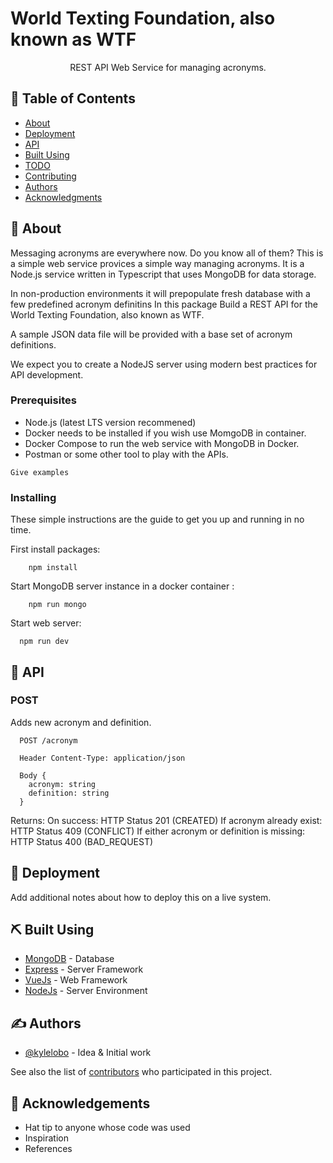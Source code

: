 # World Texting Foundation, also known as WTF


<p align="center">
  REST API Web Service for managing acronyms. 
    <br> 
</p>

## 📝 Table of Contents

- [About](#about)
- [Deployment](#deployment)
- [API](#api)
- [Built Using](#built_using)
- [TODO](../TODO.md)
- [Contributing](../CONTRIBUTING.md)
- [Authors](#authors)
- [Acknowledgments](#acknowledgement)

## 🧐 About <a name = "about"></a>

Messaging acronyms are everywhere now. Do you know all of them?
This is a simple web service provices a simple way managing acronyms.
It is a Node.js service written in Typescript that uses MongoDB for data storage.

In non-production environments it will prepopulate fresh database with a few predefined
acronym definitins In this package 
Build a REST API for the World Texting Foundation, also known as WTF.

A sample JSON data file will be provided with a base set of acronym definitions.

We expect you to create a NodeJS server using modern best practices for API development.

### Prerequisites

  - Node.js (latest LTS version recommened)
  - Docker needs to be installed if you wish use MomgoDB in container.
  - Docker Compose to run the web service with MongoDB in Docker.
  - Postman or some other tool to play with the APIs.

```
Give examples
```

### Installing

These simple instructions are the guide to get you up and running in no time.

First install packages:
```
	npm install
```

Start MongoDB server instance in a docker container :
```
	npm run mongo
```

Start web server:
```
  npm run dev
```

## 🎈 API <a name="api"></a>

### POST 
Adds new acronym and definition.
```
  POST /acronym

  Header Content-Type: application/json

  Body {
    acronym: string
    definition: string
  }
```
Returns:
  On success: HTTP Status 201 (CREATED)
  If acronym already exist: HTTP Status 409 (CONFLICT)
  If either acronym or definition is missing: HTTP Status 400 (BAD_REQUEST)




## 🚀 Deployment <a name = "deployment"></a>

Add additional notes about how to deploy this on a live system.

## ⛏️ Built Using <a name = "built_using"></a>

- [MongoDB](https://www.mongodb.com/) - Database
- [Express](https://expressjs.com/) - Server Framework
- [VueJs](https://vuejs.org/) - Web Framework
- [NodeJs](https://nodejs.org/en/) - Server Environment

## ✍️ Authors <a name = "authors"></a>

- [@kylelobo](https://github.com/kylelobo) - Idea & Initial work

See also the list of [contributors](https://github.com/kylelobo/The-Documentation-Compendium/contributors) who participated in this project.

## 🎉 Acknowledgements <a name = "acknowledgement"></a>

- Hat tip to anyone whose code was used
- Inspiration
- References
